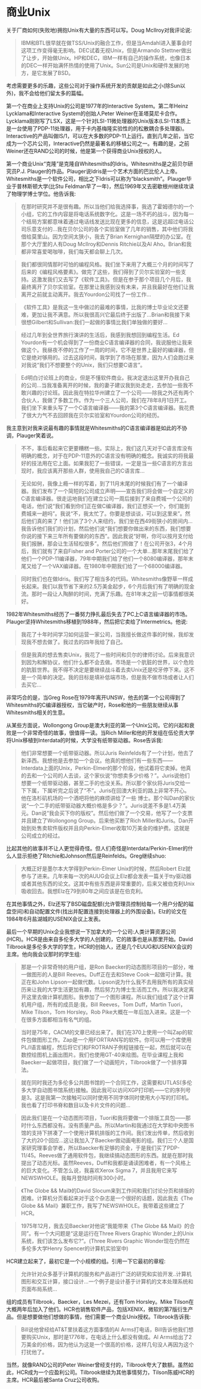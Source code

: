 # 商业Unix

关于厂商如何(失败地)拥抱Unix有大量的东西可以写。Doug McIlroy对我评论说:

> IBM和BTL很早就在做TSS/Unix的融合工作，但是当Amdahl进入董事会时这项工作变得毫无影响。DEC试着无视Unix，但是Armando Stettner做出了让步，开始做Unix。HP和DEC，IBM一样有自己的操作系统，也像日本的DEC一样开始满怀热情的使用了Unix。Sun公司是Unix和硬件发展的地方，是它发展了BSD。

考虑需要更多的乐趣，这些公司对于操作系统开发的贡献是如此之小(除Sun以外)，我不会给他们留太多的篇幅。

第一个在商业上支持Unix的公司是1977年的Interactive System。第二年Heinz Lycklama和Interactive System的创始人Peter Weiner在圣塔莫尼卡合作。Lycklama刚刚写了LSX，这是一个针对LSI-11微处理器的Unix版本(LSI-11本质上是一台使用了PDP-11处理器，用于卡内基梅隆实验性的的松散耦合多处理器)。Interactive的产品叫做IS/1，可以在大多数的PDP-11上运行。直到几年之前，当它成为一个芯片公司，Interactive仍然是最著名的移植公司之一。有趣的是，之前Weiner还在RAND公司的时候，他是第一个获得商业Unix授权的人。

第一个商业Unix“克隆”是克隆自Whitesmiths的Idris。Whitesmiths是之前贝尔研究员P.J. Plauger的作品。Plauger说Idris是一个艺术方面的巴比伦人上帝。Whitesmiths是一个软件公司，相比之下Idris可以称为“blacksmith”。Plauger毕业于普林斯顿大学(比Stu Feldman早了一年)，然后1969年又去密歇根州继续攻读了物理学博士学位。他告诉我:

> 在那时研究并不是很有趣。所以当他们给我选择事，我选了霍姆德尔的一个小组，它的工作内容是将电话系统数字化。这是一场不朽的战斗，因为每一个结局方案都意味着通过电话线发送比现在更多的信息，这是远超过电话公司乐意支付的...我在贝尔公司的各个实验室做了几年的销售，其中他们将我借给莫里山。因为空间太狭小，我去了Brian Kernighan隔壁的办公室。在那个大厅里的人有Doug McIlroy和Dennis Ritchie以及Al Aho。Brian和我都非常喜爱喝咖啡，我们每天都会聊上几次。

> 我们都很同情那时可怕的编程风格。我们坐下来用了大概三个月的时间写了后来的《编程风格要素》。做完了这些，我们得到了贝尔实验室的一些支持。这激发我们又去写了《软件工具》。但是在参于那个项目几个月后，我最终离开了贝尔实验室。在那里让我感到没有未来，并且我最好在他们让我离开之前就主动离开。我去Yourdon公司找了一份工作...

> 《软件工具》是我这一生中做过的最难的事情，比我的博士毕业论文还要难，更加让我不满意。所以我很高兴它最后终于出版了...Brian和我接下来很想Gilbert和Sullivan:我们一起做的事情比我们单独做的要好...

> 经过几年到全世界旅行演讲的生活后，我感到我想回到编程生活。Ed Yourdon有一个机会得到了一份商业C语言编译器的合同，我说服他让我来做这个。我昼夜不停的工作了一周的时间，它不是世界上最好的编译器，但它是绝对够用的。过去这段时间，我学到了市场在那里，因为人们会跑过来对我说“我们不想要整个的Unix，我们只想要C语言”。

> Ed明白讨论班上的商业，但是不懂软件商业。我决定退出这里开办我自己的公司...当我准备离开的时候，我的妻子建议我到处走走，去参加一些我不敢兴趣的讨论班。因此我在特拉华州建立了一个公司——除我之外还有两个合伙人，我做了多数工作。作为一个三人公司，我们在78年8月1日开工。我们坐下来重头写了一个C语言编译器——我的第3个C语言编译器。我花费了很大力气不去回顾我在贝尔实验室和Yourdon公司的经历。

我主意到对我来说最有趣的事情就是Whitesmiths的C语言编译器是如此的不协调，Plauger笑着说。

> 不不，事后看起来它更要糟糕一些。实际上，我们这几天对于C语言库没有明确的概念，对于在PDP-11意外的C语言没有明确的概念。我诚实的将我最好的技法用在它上面。如果我犯了一些错误，一定是当一些C语言的方言出现时，我应该离开那些人群，使用我自己的C语言库...

> 无论如何，我像上瘾一样的写着，到了11月末尾的时候我们有了一个编译器。我们发布了一个简短的公司成立声明——宣告我们将会做一个自定义的C语言编译器。很走运地我们在建立公司一周后接到了来自费城一个公司的电话，他们说“我们看到你们正在做C编译器，我们正想买一个，你们能到费城来一趟吗”。我说“不，我太忙了。你要是想谈谈，可以到这里来”。然后他们真的来了！他们派了3个人来纽约，我们坐在西49街狭小的房间内...我告诉他们我们的计划，然后他们说“我们想要你做出来的东西，我们想要你说的接下来三年所有要做的的东西”。因此我说“好啊，你可以按月支付给我们报酬，那会让生活轻松很多”。然后他们照做了！在公司开张3，4个月后，我们就有了来自Fisher and Porter公司的一个大单...那年末尾我们给了他们一个PDP-11编译器，79年中期我们给了他们一个8080编译器，那年末尾又给了一个VAX编译器。在1980年中期我们给了一个68000编译器。

> 同时我们也在做Idris。我们写了相当多的代码。Whitesmiths像野草一样成长起来。我们以我节省下来的2.5万美金起步，6个月后我们有了明确的现金流。那时一段让人陶醉的时间，充满了乐趣。在81年末之前一切事情都很美好。

1982年Whitesmiths经历了一番努力挣扎最后失去了PC上C语言编译器的市场。Plauger坚持Whitesmiths移植到1988年，然后把它卖给了Intermetrics。他说:

> 我花了十年时间学习如何运营一家公司，当我擅长做这件事的时候，我却发现我不想去做了。我过去的四年我给了自己。

> 但是我真的想去售卖Unix，我花了一些时间和贝尔的律师讨论。后来我意识到因为和解协议，他们什么都不会去做。市场是一个肮脏的世界，以个危险的肮脏世界。我不得不决定是要继续战斗着去卖Unix还是咬牙停下来。这不是一个简单的决定。我的目标是填补低端市场，但是我不做市场或者让人们去买它...

非常巧合的是，当Greg Rose在1979年离开UNSW，他去的第一个公司得到了Whitesmiths的C编译器授权，当它破产时，Rose和他的一些朋友继续从事Whitesmiths相关的生意。

从某些方面说，Wollongong Group是澳大利亚的第一个Unix公司。它的兴起和衰败是一个非常奇怪的故事，很值得一读。当Rich Miller和他的开发组在伍伦贡大学将Unix移植到Interdata的时候，大学没有纸带驱动器。Rose告诉我:

> 他们非常想要一个纸带驱动器。所以Juris Reinfelds有了一个计划，他去了新泽西。我想他是去参加一个会议。他真的想他们有一些东西——Interdata上面的Unix，Perkin-Elmer的那个阶段，他试着将它卖掉。他真的去和一个公司的人去谈，这个家伙说“你想卖多少价格？”。Juris说他们想要一个纸带驱动器，甚至二手的也没关系。所以那个家伙将Juris交给一下下属，下属听完之后说了“不”。Juris在回澳大利亚的路上非常不开心。他在洛杉矶机场的一个酒吧将他的麻烦讲给了一些 博士。那个叫Dan的家伙说“一个二手的纸带驱动器大概价格是多少？”。Juris说差不多是1.4万美元。Dan说“我会买下你的版权”。然后他们做了一个交易，他写了一个支票并且建立了Wollongong Group。后来他买断了Rich Miller和Juris。Dan开始到处售卖软件版权并且向Perkin-Elmer收取10万美金的维护费。这就是公司成立的经过。

比起其他的故事并不让人更觉得奇怪。但人们奇怪是Interdata/Perkin-Elmer的什么人显示拒绝了Ritchie和Johnson然后是Reinfelds。Greg继续shuo:

> 大概正好是墨尔本大学得到Perkin-Elmer Unix的时候，然后Robert Elz就参与了进来。几年来每一次的AUUG会议上Elz都会发表一篇关于tty驱动器或者其他东西的论文。这其中有些东西是非常重要的，后来又被伯克利Unix吸收回去。我想Elz在79到80年之间应该是在伯克利。

在其他事情之外，Elz还写了BSD磁盘配额(允许管理员控制给每一个用户分配的磁盘空间)和自动配置文件(找出并配置连接到处理器上的外围设备)。Elz的论文在1984年6月盐湖城的USENIX会议上发表。

最后一个早期的Unix企业我想说一下加拿大的一个公司:人类计算资源公司(HCR)。HCR是由来自多伦多大学的人创建的，它的故事也是从那里开始。David Tilbrook是多伦多大学的学生，HCR的创始人，还是几个EUUG和USENIX会议的主席。他向我会议那时的学生组:

> 那是一个非常奇特的用户组，是Ron Baecker的动态图形项目的一部分，唯一做图形的人是Bill Reeves。Duff正在去和Steve Cook一起做可计算。我正在和John Lipson一起做代数。Lipson说为什么我不去用我所有的真实经历来让我的大学生活更加有趣，然后努力为博士生活而工作。所以我决定离开这里去做计算机图形。我参加了一个图形课程。所以我们组成了这个计算机用户组，所有的成员是:我，Bill Reeves，Tom Duff，Martin Tuori，Mike Tilson，Tom Horsley。Rob Pike大概在一年后加入进来。这是一个在很多方面都相当有名气的组。

> 当时是75年，CACM的文章已经出来了。我们在370上使用一个叫Zap的软件包做图形工作。Zap是一个用FORTRAN写的软件。你可以用一个库使用PL/I语言编程，然后将它们和FROTRAN子例程链接在一起，然后就可以在数控绘图机上画出图片。我们也使用GT-40来绘图。在毕业课程上我和Baecker一起做项目，我们做了一个动画短片，Tilbrook做了一个排序算法。

> 就在同时我还为多伦多公共图书馆的一个合同工作，这需要和UTLAS(多伦多大学自动图书馆系统)接触。因此我可以访问XGP打印机——它的序列号是3。这是我第一次接触可以同时使用不同字体同时使用大小写的打印机。我也看了打印书脊和数目以及卡片文件的问题...

> 因此我们是在一个动态图形项目，Tuori和我将要做一个排版工具包——那时什么东西都没有。没有质量产品。所以Martin和我通过在大学和中央图书馆的支持下拼凑了一个使用计算机排版的工作间。我们发出传单，然后收到了大约20个回应...这让我加入了Baecker做动画电影的组。我们三个人是国家研究理事会学者，所以Baecker有足够的资金，于是我们买了PDP-11/45。Reeves做了通用软件包，我继续搞动态图形的东西。就是在那时我提出了动态光标。虽然Reeves，Duff和我都是诵读困难者，有一个风格上的巨大变化。不管怎么说，我喜欢Xerox Sigma 7，并且我用它来写NEWSWHOLE。我每月登陆时间有300小时。

> 《The Globe && Mail》的David Slocum来到工作间和我们讨论分页和排版的困难。计算机分页看起来对于这个杂志是一个很好的话题，因此我去《The Globe && Mail》兼职工作，我写了NEWSWHOLE。我带着这些建立了HCR。

> 1975年12月，我去见Baecker对他说“我能带来《The Globe && Mail》的合同”。有一个大问题是“这是运行在Three Rivers Graphic Wonder上的Unix系统，我们该怎么发布它?”。(Three Rivers Graphic Wonder现在仍然在多伦多大学Henry Spencer的计算机实验室中)

HCR建立起来了，最初它是一个小规模的组。引用一下它最初的章程:

> 允许针对众多基于计算机的服务和产品进行广泛的研究和实验开发..计算机图形和交互计算，接口设计...一个例子是设计基于计算机的文本处理系统和页面布局系统...

组的成员有Tilbrook，Baecker，Les Mezei，还有Tom Horsley。Mike Tilson在大概两年后加入了他们。HCR也销售软件产品，包括XENIX，微软的第7版衍生产品。但是想要做他们想做的事情，他们需要一个商业Unix授权。Tilbrook告诉我:

> Bill说他曾经给AT&T里扶着这方面事情的Al Arms打电话，Bill告诉他我们想要购买Unix，那时是1776年，在电话上什么都没有做成。Al Arms给出了2万美金的价格，因为他认为这是一个很高的价格，这样几句没人再因为这个打扰他了。

当然，就像RAND公司的Peter Weiner曾经支付的，Tilbrook夸大了数额。虽然如此，HCR成为一个应盈利公司。Tilbrook继续为其他事情努力，Tilson陈威HCR的主席。HCR最后被Santa Cruz公司收购。
